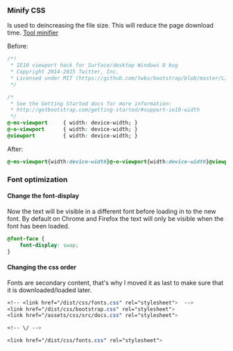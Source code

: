 ### Minify CSS
Is used to deincreasing the file size. This will reduce the page download time.
[Tool minifier](https://www.minifier.org/)

Before:
```CSS
/*!
 * IE10 viewport hack for Surface/desktop Windows 8 bug
 * Copyright 2014-2015 Twitter, Inc.
 * Licensed under MIT (https://github.com/twbs/bootstrap/blob/master/LICENSE)
 */

/*
 * See the Getting Started docs for more information:
 * http://getbootstrap.com/getting-started/#support-ie10-width
 */
@-ms-viewport     { width: device-width; }
@-o-viewport      { width: device-width; }
@viewport         { width: device-width; }
```

After:
```CSS
@-ms-viewport{width:device-width}@-o-viewport{width:device-width}@viewport{width:device-width}
```

### Font optimization

#### Change the font-display

Now the text will be visible in a different font before loading in to the new font. By default on Chrome and Firefox the text will only be visible when the font has been loaded.

```CSS
@font-face {
    font-display: swap;
}
```

#### Changing the css order
Fonts are secondary content, that's why I moved it as last to make sure that it is downloaded/loaded later.

```CSS
<!-- <link href="/dist/css/fonts.css" rel="stylesheet">  -->
<link href="/dist/css/bootstrap.css" rel="stylesheet">
<link href="/assets/css/src/docs.css" rel="stylesheet">

<!-- \/ -->

<link href="/dist/css/fonts.css" rel="stylesheet">
```


